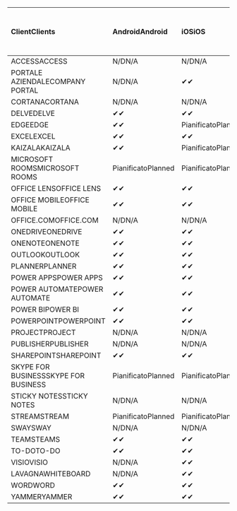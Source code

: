 <!-- This file is generated automatically. Changes made to this file will be overwritten.-->
|<span data-ttu-id="6e8f8-101">Client</span><span class="sxs-lookup"><span data-stu-id="6e8f8-101">Clients</span></span>|<span data-ttu-id="6e8f8-102">Android</span><span class="sxs-lookup"><span data-stu-id="6e8f8-102">Android</span></span>|<span data-ttu-id="6e8f8-103">iOS</span><span class="sxs-lookup"><span data-stu-id="6e8f8-103">iOS</span></span>|<span data-ttu-id="6e8f8-104">Mac</span><span class="sxs-lookup"><span data-stu-id="6e8f8-104">Mac</span></span>|<span data-ttu-id="6e8f8-105">Windows 10</span><span class="sxs-lookup"><span data-stu-id="6e8f8-105">Windows 10</span></span><br><span data-ttu-id="6e8f8-106">Desktop</span><span class="sxs-lookup"><span data-stu-id="6e8f8-106">Desktop</span></span>|<span data-ttu-id="6e8f8-107">Windows 10</span><span class="sxs-lookup"><span data-stu-id="6e8f8-107">Windows 10</span></span><br><span data-ttu-id="6e8f8-108">App moderne</span><span class="sxs-lookup"><span data-stu-id="6e8f8-108">Modern Apps</span></span>|
|:-|:-|:-|:-|:-|:-|
|<span data-ttu-id="6e8f8-109">ACCESS</span><span class="sxs-lookup"><span data-stu-id="6e8f8-109">ACCESS</span></span>|<span data-ttu-id="6e8f8-110">N/D</span><span class="sxs-lookup"><span data-stu-id="6e8f8-110">N/A</span></span>|<span data-ttu-id="6e8f8-111">N/D</span><span class="sxs-lookup"><span data-stu-id="6e8f8-111">N/A</span></span>|<span data-ttu-id="6e8f8-112">N/D</span><span class="sxs-lookup"><span data-stu-id="6e8f8-112">N/A</span></span>|<span data-ttu-id="6e8f8-113">✔</span><span class="sxs-lookup"><span data-stu-id="6e8f8-113">✔</span></span>|<span data-ttu-id="6e8f8-114">N/D</span><span class="sxs-lookup"><span data-stu-id="6e8f8-114">N/A</span></span>|
|<span data-ttu-id="6e8f8-115">PORTALE AZIENDALE</span><span class="sxs-lookup"><span data-stu-id="6e8f8-115">COMPANY PORTAL</span></span>|<span data-ttu-id="6e8f8-116">N/D</span><span class="sxs-lookup"><span data-stu-id="6e8f8-116">N/A</span></span>|<span data-ttu-id="6e8f8-117">✔</span><span class="sxs-lookup"><span data-stu-id="6e8f8-117">✔</span></span>|<span data-ttu-id="6e8f8-118">Pianificato</span><span class="sxs-lookup"><span data-stu-id="6e8f8-118">Planned</span></span>|<span data-ttu-id="6e8f8-119">N/D</span><span class="sxs-lookup"><span data-stu-id="6e8f8-119">N/A</span></span>|<span data-ttu-id="6e8f8-120">✔</span><span class="sxs-lookup"><span data-stu-id="6e8f8-120">✔</span></span>|
|<span data-ttu-id="6e8f8-121">CORTANA</span><span class="sxs-lookup"><span data-stu-id="6e8f8-121">CORTANA</span></span>|<span data-ttu-id="6e8f8-122">N/D</span><span class="sxs-lookup"><span data-stu-id="6e8f8-122">N/A</span></span>|<span data-ttu-id="6e8f8-123">N/D</span><span class="sxs-lookup"><span data-stu-id="6e8f8-123">N/A</span></span>|<span data-ttu-id="6e8f8-124">N/D</span><span class="sxs-lookup"><span data-stu-id="6e8f8-124">N/A</span></span>|<span data-ttu-id="6e8f8-125">N/D</span><span class="sxs-lookup"><span data-stu-id="6e8f8-125">N/A</span></span>|<span data-ttu-id="6e8f8-126">✔</span><span class="sxs-lookup"><span data-stu-id="6e8f8-126">✔</span></span>|
|<span data-ttu-id="6e8f8-127">DELVE</span><span class="sxs-lookup"><span data-stu-id="6e8f8-127">DELVE</span></span>|<span data-ttu-id="6e8f8-128">✔</span><span class="sxs-lookup"><span data-stu-id="6e8f8-128">✔</span></span>|<span data-ttu-id="6e8f8-129">✔</span><span class="sxs-lookup"><span data-stu-id="6e8f8-129">✔</span></span>|<span data-ttu-id="6e8f8-130">N/D</span><span class="sxs-lookup"><span data-stu-id="6e8f8-130">N/A</span></span>|<span data-ttu-id="6e8f8-131">N/D</span><span class="sxs-lookup"><span data-stu-id="6e8f8-131">N/A</span></span>|<span data-ttu-id="6e8f8-132">N/D</span><span class="sxs-lookup"><span data-stu-id="6e8f8-132">N/A</span></span>|
|<span data-ttu-id="6e8f8-133">EDGE</span><span class="sxs-lookup"><span data-stu-id="6e8f8-133">EDGE</span></span>|<span data-ttu-id="6e8f8-134">✔</span><span class="sxs-lookup"><span data-stu-id="6e8f8-134">✔</span></span>|<span data-ttu-id="6e8f8-135">Pianificato</span><span class="sxs-lookup"><span data-stu-id="6e8f8-135">Planned</span></span>|<span data-ttu-id="6e8f8-136">N/D</span><span class="sxs-lookup"><span data-stu-id="6e8f8-136">N/A</span></span>|<span data-ttu-id="6e8f8-137">✔</span><span class="sxs-lookup"><span data-stu-id="6e8f8-137">✔</span></span>|<span data-ttu-id="6e8f8-138">N/D</span><span class="sxs-lookup"><span data-stu-id="6e8f8-138">N/A</span></span>|
|<span data-ttu-id="6e8f8-139">EXCEL</span><span class="sxs-lookup"><span data-stu-id="6e8f8-139">EXCEL</span></span>|<span data-ttu-id="6e8f8-140">✔</span><span class="sxs-lookup"><span data-stu-id="6e8f8-140">✔</span></span>|<span data-ttu-id="6e8f8-141">✔</span><span class="sxs-lookup"><span data-stu-id="6e8f8-141">✔</span></span>|<span data-ttu-id="6e8f8-142">✔</span><span class="sxs-lookup"><span data-stu-id="6e8f8-142">✔</span></span>|<span data-ttu-id="6e8f8-143">✔</span><span class="sxs-lookup"><span data-stu-id="6e8f8-143">✔</span></span>|<span data-ttu-id="6e8f8-144">✔</span><span class="sxs-lookup"><span data-stu-id="6e8f8-144">✔</span></span>|
|<span data-ttu-id="6e8f8-145">KAIZALA</span><span class="sxs-lookup"><span data-stu-id="6e8f8-145">KAIZALA</span></span>|<span data-ttu-id="6e8f8-146">✔</span><span class="sxs-lookup"><span data-stu-id="6e8f8-146">✔</span></span>|<span data-ttu-id="6e8f8-147">Pianificato</span><span class="sxs-lookup"><span data-stu-id="6e8f8-147">Planned</span></span>|<span data-ttu-id="6e8f8-148">N/D</span><span class="sxs-lookup"><span data-stu-id="6e8f8-148">N/A</span></span>|<span data-ttu-id="6e8f8-149">N/D</span><span class="sxs-lookup"><span data-stu-id="6e8f8-149">N/A</span></span>|<span data-ttu-id="6e8f8-150">N/D</span><span class="sxs-lookup"><span data-stu-id="6e8f8-150">N/A</span></span>|
|<span data-ttu-id="6e8f8-151">MICROSOFT ROOMS</span><span class="sxs-lookup"><span data-stu-id="6e8f8-151">MICROSOFT ROOMS</span></span>|<span data-ttu-id="6e8f8-152">Pianificato</span><span class="sxs-lookup"><span data-stu-id="6e8f8-152">Planned</span></span>|<span data-ttu-id="6e8f8-153">Pianificato</span><span class="sxs-lookup"><span data-stu-id="6e8f8-153">Planned</span></span>|<span data-ttu-id="6e8f8-154">N/D</span><span class="sxs-lookup"><span data-stu-id="6e8f8-154">N/A</span></span>|<span data-ttu-id="6e8f8-155">N/D</span><span class="sxs-lookup"><span data-stu-id="6e8f8-155">N/A</span></span>|<span data-ttu-id="6e8f8-156">N/D</span><span class="sxs-lookup"><span data-stu-id="6e8f8-156">N/A</span></span>|
|<span data-ttu-id="6e8f8-157">OFFICE LENS</span><span class="sxs-lookup"><span data-stu-id="6e8f8-157">OFFICE LENS</span></span>|<span data-ttu-id="6e8f8-158">✔</span><span class="sxs-lookup"><span data-stu-id="6e8f8-158">✔</span></span>|<span data-ttu-id="6e8f8-159">✔</span><span class="sxs-lookup"><span data-stu-id="6e8f8-159">✔</span></span>|<span data-ttu-id="6e8f8-160">N/D</span><span class="sxs-lookup"><span data-stu-id="6e8f8-160">N/A</span></span>|<span data-ttu-id="6e8f8-161">N/D</span><span class="sxs-lookup"><span data-stu-id="6e8f8-161">N/A</span></span>|<span data-ttu-id="6e8f8-162">N/D</span><span class="sxs-lookup"><span data-stu-id="6e8f8-162">N/A</span></span>|
|<span data-ttu-id="6e8f8-163">OFFICE MOBILE</span><span class="sxs-lookup"><span data-stu-id="6e8f8-163">OFFICE MOBILE</span></span>|<span data-ttu-id="6e8f8-164">✔</span><span class="sxs-lookup"><span data-stu-id="6e8f8-164">✔</span></span>|<span data-ttu-id="6e8f8-165">✔</span><span class="sxs-lookup"><span data-stu-id="6e8f8-165">✔</span></span>|<span data-ttu-id="6e8f8-166">N/D</span><span class="sxs-lookup"><span data-stu-id="6e8f8-166">N/A</span></span>|<span data-ttu-id="6e8f8-167">N/D</span><span class="sxs-lookup"><span data-stu-id="6e8f8-167">N/A</span></span>|<span data-ttu-id="6e8f8-168">N/D</span><span class="sxs-lookup"><span data-stu-id="6e8f8-168">N/A</span></span>|
|<span data-ttu-id="6e8f8-169">OFFICE.COM</span><span class="sxs-lookup"><span data-stu-id="6e8f8-169">OFFICE.COM</span></span>|<span data-ttu-id="6e8f8-170">N/D</span><span class="sxs-lookup"><span data-stu-id="6e8f8-170">N/A</span></span>|<span data-ttu-id="6e8f8-171">N/D</span><span class="sxs-lookup"><span data-stu-id="6e8f8-171">N/A</span></span>|<span data-ttu-id="6e8f8-172">N/D</span><span class="sxs-lookup"><span data-stu-id="6e8f8-172">N/A</span></span>|<span data-ttu-id="6e8f8-173">N/D</span><span class="sxs-lookup"><span data-stu-id="6e8f8-173">N/A</span></span>|<span data-ttu-id="6e8f8-174">✔</span><span class="sxs-lookup"><span data-stu-id="6e8f8-174">✔</span></span>|
|<span data-ttu-id="6e8f8-175">ONEDRIVE</span><span class="sxs-lookup"><span data-stu-id="6e8f8-175">ONEDRIVE</span></span>|<span data-ttu-id="6e8f8-176">✔</span><span class="sxs-lookup"><span data-stu-id="6e8f8-176">✔</span></span>|<span data-ttu-id="6e8f8-177">✔</span><span class="sxs-lookup"><span data-stu-id="6e8f8-177">✔</span></span>|<span data-ttu-id="6e8f8-178">Pianificato</span><span class="sxs-lookup"><span data-stu-id="6e8f8-178">Planned</span></span>|<span data-ttu-id="6e8f8-179">✔</span><span class="sxs-lookup"><span data-stu-id="6e8f8-179">✔</span></span>|<span data-ttu-id="6e8f8-180">✔</span><span class="sxs-lookup"><span data-stu-id="6e8f8-180">✔</span></span>|
|<span data-ttu-id="6e8f8-181">ONENOTE</span><span class="sxs-lookup"><span data-stu-id="6e8f8-181">ONENOTE</span></span>|<span data-ttu-id="6e8f8-182">✔</span><span class="sxs-lookup"><span data-stu-id="6e8f8-182">✔</span></span>|<span data-ttu-id="6e8f8-183">✔</span><span class="sxs-lookup"><span data-stu-id="6e8f8-183">✔</span></span>|<span data-ttu-id="6e8f8-184">✔</span><span class="sxs-lookup"><span data-stu-id="6e8f8-184">✔</span></span>|<span data-ttu-id="6e8f8-185">Pianificato</span><span class="sxs-lookup"><span data-stu-id="6e8f8-185">Planned</span></span>|<span data-ttu-id="6e8f8-186">✔</span><span class="sxs-lookup"><span data-stu-id="6e8f8-186">✔</span></span>|
|<span data-ttu-id="6e8f8-187">OUTLOOK</span><span class="sxs-lookup"><span data-stu-id="6e8f8-187">OUTLOOK</span></span>|<span data-ttu-id="6e8f8-188">✔</span><span class="sxs-lookup"><span data-stu-id="6e8f8-188">✔</span></span>|<span data-ttu-id="6e8f8-189">✔</span><span class="sxs-lookup"><span data-stu-id="6e8f8-189">✔</span></span>|<span data-ttu-id="6e8f8-190">Pianificato</span><span class="sxs-lookup"><span data-stu-id="6e8f8-190">Planned</span></span>|<span data-ttu-id="6e8f8-191">✔</span><span class="sxs-lookup"><span data-stu-id="6e8f8-191">✔</span></span>|<span data-ttu-id="6e8f8-192">✔</span><span class="sxs-lookup"><span data-stu-id="6e8f8-192">✔</span></span>|
|<span data-ttu-id="6e8f8-193">PLANNER</span><span class="sxs-lookup"><span data-stu-id="6e8f8-193">PLANNER</span></span>|<span data-ttu-id="6e8f8-194">✔</span><span class="sxs-lookup"><span data-stu-id="6e8f8-194">✔</span></span>|<span data-ttu-id="6e8f8-195">✔</span><span class="sxs-lookup"><span data-stu-id="6e8f8-195">✔</span></span>|<span data-ttu-id="6e8f8-196">N/D</span><span class="sxs-lookup"><span data-stu-id="6e8f8-196">N/A</span></span>|<span data-ttu-id="6e8f8-197">N/D</span><span class="sxs-lookup"><span data-stu-id="6e8f8-197">N/A</span></span>|<span data-ttu-id="6e8f8-198">N/D</span><span class="sxs-lookup"><span data-stu-id="6e8f8-198">N/A</span></span>|
|<span data-ttu-id="6e8f8-199">POWER APPS</span><span class="sxs-lookup"><span data-stu-id="6e8f8-199">POWER APPS</span></span>|<span data-ttu-id="6e8f8-200">✔</span><span class="sxs-lookup"><span data-stu-id="6e8f8-200">✔</span></span>|<span data-ttu-id="6e8f8-201">✔</span><span class="sxs-lookup"><span data-stu-id="6e8f8-201">✔</span></span>|<span data-ttu-id="6e8f8-202">N/D</span><span class="sxs-lookup"><span data-stu-id="6e8f8-202">N/A</span></span>|<span data-ttu-id="6e8f8-203">N/D</span><span class="sxs-lookup"><span data-stu-id="6e8f8-203">N/A</span></span>|<span data-ttu-id="6e8f8-204">Pianificato</span><span class="sxs-lookup"><span data-stu-id="6e8f8-204">Planned</span></span>|
|<span data-ttu-id="6e8f8-205">POWER AUTOMATE</span><span class="sxs-lookup"><span data-stu-id="6e8f8-205">POWER AUTOMATE</span></span>|<span data-ttu-id="6e8f8-206">✔</span><span class="sxs-lookup"><span data-stu-id="6e8f8-206">✔</span></span>|<span data-ttu-id="6e8f8-207">✔</span><span class="sxs-lookup"><span data-stu-id="6e8f8-207">✔</span></span>|<span data-ttu-id="6e8f8-208">N/D</span><span class="sxs-lookup"><span data-stu-id="6e8f8-208">N/A</span></span>|<span data-ttu-id="6e8f8-209">N/D</span><span class="sxs-lookup"><span data-stu-id="6e8f8-209">N/A</span></span>|<span data-ttu-id="6e8f8-210">N/D</span><span class="sxs-lookup"><span data-stu-id="6e8f8-210">N/A</span></span>|
|<span data-ttu-id="6e8f8-211">POWER BI</span><span class="sxs-lookup"><span data-stu-id="6e8f8-211">POWER BI</span></span>|<span data-ttu-id="6e8f8-212">✔</span><span class="sxs-lookup"><span data-stu-id="6e8f8-212">✔</span></span>|<span data-ttu-id="6e8f8-213">✔</span><span class="sxs-lookup"><span data-stu-id="6e8f8-213">✔</span></span>|<span data-ttu-id="6e8f8-214">N/D</span><span class="sxs-lookup"><span data-stu-id="6e8f8-214">N/A</span></span>|<span data-ttu-id="6e8f8-215">Pianificato</span><span class="sxs-lookup"><span data-stu-id="6e8f8-215">Planned</span></span>|<span data-ttu-id="6e8f8-216">✔</span><span class="sxs-lookup"><span data-stu-id="6e8f8-216">✔</span></span>|
|<span data-ttu-id="6e8f8-217">POWERPOINT</span><span class="sxs-lookup"><span data-stu-id="6e8f8-217">POWERPOINT</span></span>|<span data-ttu-id="6e8f8-218">✔</span><span class="sxs-lookup"><span data-stu-id="6e8f8-218">✔</span></span>|<span data-ttu-id="6e8f8-219">✔</span><span class="sxs-lookup"><span data-stu-id="6e8f8-219">✔</span></span>|<span data-ttu-id="6e8f8-220">✔</span><span class="sxs-lookup"><span data-stu-id="6e8f8-220">✔</span></span>|<span data-ttu-id="6e8f8-221">✔</span><span class="sxs-lookup"><span data-stu-id="6e8f8-221">✔</span></span>|<span data-ttu-id="6e8f8-222">✔</span><span class="sxs-lookup"><span data-stu-id="6e8f8-222">✔</span></span>|
|<span data-ttu-id="6e8f8-223">PROJECT</span><span class="sxs-lookup"><span data-stu-id="6e8f8-223">PROJECT</span></span>|<span data-ttu-id="6e8f8-224">N/D</span><span class="sxs-lookup"><span data-stu-id="6e8f8-224">N/A</span></span>|<span data-ttu-id="6e8f8-225">N/D</span><span class="sxs-lookup"><span data-stu-id="6e8f8-225">N/A</span></span>|<span data-ttu-id="6e8f8-226">N/D</span><span class="sxs-lookup"><span data-stu-id="6e8f8-226">N/A</span></span>|<span data-ttu-id="6e8f8-227">✔</span><span class="sxs-lookup"><span data-stu-id="6e8f8-227">✔</span></span>|<span data-ttu-id="6e8f8-228">N/D</span><span class="sxs-lookup"><span data-stu-id="6e8f8-228">N/A</span></span>|
|<span data-ttu-id="6e8f8-229">PUBLISHER</span><span class="sxs-lookup"><span data-stu-id="6e8f8-229">PUBLISHER</span></span>|<span data-ttu-id="6e8f8-230">N/D</span><span class="sxs-lookup"><span data-stu-id="6e8f8-230">N/A</span></span>|<span data-ttu-id="6e8f8-231">N/D</span><span class="sxs-lookup"><span data-stu-id="6e8f8-231">N/A</span></span>|<span data-ttu-id="6e8f8-232">N/D</span><span class="sxs-lookup"><span data-stu-id="6e8f8-232">N/A</span></span>|<span data-ttu-id="6e8f8-233">✔</span><span class="sxs-lookup"><span data-stu-id="6e8f8-233">✔</span></span>|<span data-ttu-id="6e8f8-234">N/D</span><span class="sxs-lookup"><span data-stu-id="6e8f8-234">N/A</span></span>|
|<span data-ttu-id="6e8f8-235">SHAREPOINT</span><span class="sxs-lookup"><span data-stu-id="6e8f8-235">SHAREPOINT</span></span>|<span data-ttu-id="6e8f8-236">✔</span><span class="sxs-lookup"><span data-stu-id="6e8f8-236">✔</span></span>|<span data-ttu-id="6e8f8-237">✔</span><span class="sxs-lookup"><span data-stu-id="6e8f8-237">✔</span></span>|<span data-ttu-id="6e8f8-238">N/D</span><span class="sxs-lookup"><span data-stu-id="6e8f8-238">N/A</span></span>|<span data-ttu-id="6e8f8-239">N/D</span><span class="sxs-lookup"><span data-stu-id="6e8f8-239">N/A</span></span>|<span data-ttu-id="6e8f8-240">N/D</span><span class="sxs-lookup"><span data-stu-id="6e8f8-240">N/A</span></span>|
|<span data-ttu-id="6e8f8-241">SKYPE FOR BUSINESS</span><span class="sxs-lookup"><span data-stu-id="6e8f8-241">SKYPE FOR BUSINESS</span></span>|<span data-ttu-id="6e8f8-242">Pianificato</span><span class="sxs-lookup"><span data-stu-id="6e8f8-242">Planned</span></span>|<span data-ttu-id="6e8f8-243">Pianificato</span><span class="sxs-lookup"><span data-stu-id="6e8f8-243">Planned</span></span>|<span data-ttu-id="6e8f8-244">N/D</span><span class="sxs-lookup"><span data-stu-id="6e8f8-244">N/A</span></span>|<span data-ttu-id="6e8f8-245">N/D</span><span class="sxs-lookup"><span data-stu-id="6e8f8-245">N/A</span></span>|<span data-ttu-id="6e8f8-246">N/D</span><span class="sxs-lookup"><span data-stu-id="6e8f8-246">N/A</span></span>|
|<span data-ttu-id="6e8f8-247">STICKY NOTES</span><span class="sxs-lookup"><span data-stu-id="6e8f8-247">STICKY NOTES</span></span>|<span data-ttu-id="6e8f8-248">N/D</span><span class="sxs-lookup"><span data-stu-id="6e8f8-248">N/A</span></span>|<span data-ttu-id="6e8f8-249">N/D</span><span class="sxs-lookup"><span data-stu-id="6e8f8-249">N/A</span></span>|<span data-ttu-id="6e8f8-250">N/D</span><span class="sxs-lookup"><span data-stu-id="6e8f8-250">N/A</span></span>|<span data-ttu-id="6e8f8-251">N/D</span><span class="sxs-lookup"><span data-stu-id="6e8f8-251">N/A</span></span>|<span data-ttu-id="6e8f8-252">✔</span><span class="sxs-lookup"><span data-stu-id="6e8f8-252">✔</span></span>|
|<span data-ttu-id="6e8f8-253">STREAM</span><span class="sxs-lookup"><span data-stu-id="6e8f8-253">STREAM</span></span>|<span data-ttu-id="6e8f8-254">Pianificato</span><span class="sxs-lookup"><span data-stu-id="6e8f8-254">Planned</span></span>|<span data-ttu-id="6e8f8-255">Pianificato</span><span class="sxs-lookup"><span data-stu-id="6e8f8-255">Planned</span></span>|<span data-ttu-id="6e8f8-256">N/D</span><span class="sxs-lookup"><span data-stu-id="6e8f8-256">N/A</span></span>|<span data-ttu-id="6e8f8-257">N/D</span><span class="sxs-lookup"><span data-stu-id="6e8f8-257">N/A</span></span>|<span data-ttu-id="6e8f8-258">N/D</span><span class="sxs-lookup"><span data-stu-id="6e8f8-258">N/A</span></span>|
|<span data-ttu-id="6e8f8-259">SWAY</span><span class="sxs-lookup"><span data-stu-id="6e8f8-259">SWAY</span></span>|<span data-ttu-id="6e8f8-260">N/D</span><span class="sxs-lookup"><span data-stu-id="6e8f8-260">N/A</span></span>|<span data-ttu-id="6e8f8-261">N/D</span><span class="sxs-lookup"><span data-stu-id="6e8f8-261">N/A</span></span>|<span data-ttu-id="6e8f8-262">N/D</span><span class="sxs-lookup"><span data-stu-id="6e8f8-262">N/A</span></span>|<span data-ttu-id="6e8f8-263">N/D</span><span class="sxs-lookup"><span data-stu-id="6e8f8-263">N/A</span></span>|<span data-ttu-id="6e8f8-264">✔</span><span class="sxs-lookup"><span data-stu-id="6e8f8-264">✔</span></span>|
|<span data-ttu-id="6e8f8-265">TEAMS</span><span class="sxs-lookup"><span data-stu-id="6e8f8-265">TEAMS</span></span>|<span data-ttu-id="6e8f8-266">✔</span><span class="sxs-lookup"><span data-stu-id="6e8f8-266">✔</span></span>|<span data-ttu-id="6e8f8-267">✔</span><span class="sxs-lookup"><span data-stu-id="6e8f8-267">✔</span></span>|<span data-ttu-id="6e8f8-268">Pianificato</span><span class="sxs-lookup"><span data-stu-id="6e8f8-268">Planned</span></span>|<span data-ttu-id="6e8f8-269">Pianificato</span><span class="sxs-lookup"><span data-stu-id="6e8f8-269">Planned</span></span>|<span data-ttu-id="6e8f8-270">N/D</span><span class="sxs-lookup"><span data-stu-id="6e8f8-270">N/A</span></span>|
|<span data-ttu-id="6e8f8-271">TO-DO</span><span class="sxs-lookup"><span data-stu-id="6e8f8-271">TO-DO</span></span>|<span data-ttu-id="6e8f8-272">✔</span><span class="sxs-lookup"><span data-stu-id="6e8f8-272">✔</span></span>|<span data-ttu-id="6e8f8-273">✔</span><span class="sxs-lookup"><span data-stu-id="6e8f8-273">✔</span></span>|<span data-ttu-id="6e8f8-274">N/D</span><span class="sxs-lookup"><span data-stu-id="6e8f8-274">N/A</span></span>|<span data-ttu-id="6e8f8-275">N/D</span><span class="sxs-lookup"><span data-stu-id="6e8f8-275">N/A</span></span>|<span data-ttu-id="6e8f8-276">✔</span><span class="sxs-lookup"><span data-stu-id="6e8f8-276">✔</span></span>|
|<span data-ttu-id="6e8f8-277">VISIO</span><span class="sxs-lookup"><span data-stu-id="6e8f8-277">VISIO</span></span>|<span data-ttu-id="6e8f8-278">N/D</span><span class="sxs-lookup"><span data-stu-id="6e8f8-278">N/A</span></span>|<span data-ttu-id="6e8f8-279">✔</span><span class="sxs-lookup"><span data-stu-id="6e8f8-279">✔</span></span>|<span data-ttu-id="6e8f8-280">N/D</span><span class="sxs-lookup"><span data-stu-id="6e8f8-280">N/A</span></span>|<span data-ttu-id="6e8f8-281">✔</span><span class="sxs-lookup"><span data-stu-id="6e8f8-281">✔</span></span>|<span data-ttu-id="6e8f8-282">N/D</span><span class="sxs-lookup"><span data-stu-id="6e8f8-282">N/A</span></span>|
|<span data-ttu-id="6e8f8-283">LAVAGNA</span><span class="sxs-lookup"><span data-stu-id="6e8f8-283">WHITEBOARD</span></span>|<span data-ttu-id="6e8f8-284">N/D</span><span class="sxs-lookup"><span data-stu-id="6e8f8-284">N/A</span></span>|<span data-ttu-id="6e8f8-285">✔</span><span class="sxs-lookup"><span data-stu-id="6e8f8-285">✔</span></span>|<span data-ttu-id="6e8f8-286">N/D</span><span class="sxs-lookup"><span data-stu-id="6e8f8-286">N/A</span></span>|<span data-ttu-id="6e8f8-287">N/D</span><span class="sxs-lookup"><span data-stu-id="6e8f8-287">N/A</span></span>|<span data-ttu-id="6e8f8-288">✔</span><span class="sxs-lookup"><span data-stu-id="6e8f8-288">✔</span></span>|
|<span data-ttu-id="6e8f8-289">WORD</span><span class="sxs-lookup"><span data-stu-id="6e8f8-289">WORD</span></span>|<span data-ttu-id="6e8f8-290">✔</span><span class="sxs-lookup"><span data-stu-id="6e8f8-290">✔</span></span>|<span data-ttu-id="6e8f8-291">✔</span><span class="sxs-lookup"><span data-stu-id="6e8f8-291">✔</span></span>|<span data-ttu-id="6e8f8-292">✔</span><span class="sxs-lookup"><span data-stu-id="6e8f8-292">✔</span></span>|<span data-ttu-id="6e8f8-293">✔</span><span class="sxs-lookup"><span data-stu-id="6e8f8-293">✔</span></span>|<span data-ttu-id="6e8f8-294">✔</span><span class="sxs-lookup"><span data-stu-id="6e8f8-294">✔</span></span>|
|<span data-ttu-id="6e8f8-295">YAMMER</span><span class="sxs-lookup"><span data-stu-id="6e8f8-295">YAMMER</span></span>|<span data-ttu-id="6e8f8-296">✔</span><span class="sxs-lookup"><span data-stu-id="6e8f8-296">✔</span></span>|<span data-ttu-id="6e8f8-297">✔</span><span class="sxs-lookup"><span data-stu-id="6e8f8-297">✔</span></span>|<span data-ttu-id="6e8f8-298">N/D</span><span class="sxs-lookup"><span data-stu-id="6e8f8-298">N/A</span></span>|<span data-ttu-id="6e8f8-299">Pianificato</span><span class="sxs-lookup"><span data-stu-id="6e8f8-299">Planned</span></span>|<span data-ttu-id="6e8f8-300">N/D</span><span class="sxs-lookup"><span data-stu-id="6e8f8-300">N/A</span></span>|
